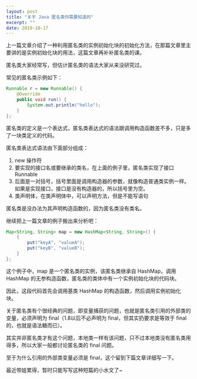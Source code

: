 ```yaml
---
layout: post
title: "关于 Java 匿名类你需要知道的"
excerpt: ""
date: 2019-10-17
---
```


上一篇文章介绍了一种利用匿名类的实例初始化块的初始化方法，在那篇文章里主要讲的是实例初始化块的用法，这篇文章再补补匿名类的课。

匿名类大家经常写，但估计匿名类的语法大家从来没研究过。

常见的匿名类示例如下：

```java
Runnable r = new Runnable() {
    @Override
    public void run() {
        System.out.println("hello");
    }
};
```

匿名类的定义是一个表达式，匿名类表达式的语法跟调用构造函数差不多，只是多了一块类定义的代码。

匿名类表达式语法由下面部分组成：

1. new 操作符
2. 要实现的接口名或要继承的类名，在上面的例子里，匿名类实现了接口 Runnable
3. 后面是一对括号，括号里面是调用构造器的参数，就像构造普通类实例一样。如果是实现接口，接口是没有构造器的，所以括号里为空。
4. 类声明体，在类声明体中，可以声明方法，但是不能写语句

匿名类是没办法为其声明构造函数的，因为匿名类没有类名。

继续把上一篇文章的例子搬出来分析吧：

```java
Map<String, String> map = new HashMap<String, String>() {
    {
        put("keyA", "valueA");
        put("keyB", "valueB");
    }
};
```

这个例子中，map 是一个匿名类的实例，该匿名类继承自 HashMap，调用 HashMap 的无参构造函数，匿名类的类体中有一个实例初始化块的代码块。

因此，这段代码首先会调用基类 HashMap 的构造函数，然后调用实例初始化块。

关于匿名类有个很经典的问题，即变量捕获的问题，也就是匿名类引用的外部类的变量，必须声明为 final（1.8以后不必声明为 final，但其实扔要求是等效于 final 的，也就是语法糖而已）。

其实并非匿名类才有这个问题，本地类一样有该问题，只不过本地类没有匿名类用得多，所以大家一般都讨论匿名类的 final 问题。

至于为什么引用的外部类变量必须是 final，这个留到下篇文章详细写一下。

最近带娃累得，暂时只能写写这种短篇的小水文了~
